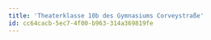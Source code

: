 ```yaml
---
title: 'Theaterklasse 10b des Gymnasiums Corveystraße'
id: cc64cacb-5ec7-4f00-b963-314a369819fe
---
```

